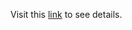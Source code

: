 Visit this [link](https://drive.google.com/open?id=1guo5EB3rQRfw-Hs-YOo9p9uaTQ7JAuJ3) to see details. 
